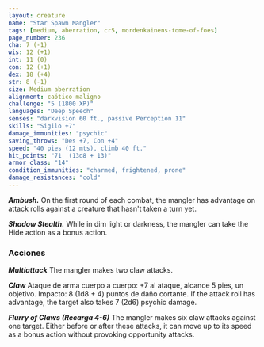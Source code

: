 ```yaml
---
layout: creature
name: "Star Spawn Mangler"
tags: [medium, aberration, cr5, mordenkainens-tome-of-foes]
page_number: 236
cha: 7 (-1)
wis: 12 (+1)
int: 11 (0)
con: 12 (+1)
dex: 18 (+4)
str: 8 (-1)
size: Medium aberration
alignment: caótico maligno
challenge: "5 (1800 XP)"
languages: "Deep Speech"
senses: "darkvision 60 ft., passive Perception 11"
skills: "Sigilo +7"
damage_immunities: "psychic"
saving_throws: "Des +7, Con +4"
speed: "40 pies (12 mts), climb 40 ft."
hit_points: "71  (13d8 + 13)"
armor_class: "14"
condition_immunities: "charmed, frightened, prone"
damage_resistances: "cold"
---
```


***Ambush.*** On the first round of each combat, the mangler has advantage on attack rolls against a creature that hasn't taken a turn yet.

***Shadow Stealth.*** While in dim light or darkness, the mangler can take the Hide action as a bonus action.

### Acciones

***Multiattack*** The mangler makes two claw attacks.

***Claw*** Ataque de arma cuerpo a cuerpo: +7 al ataque, alcance 5 pies, un objetivo. Impacto: 8 (1d8 + 4) puntos de daño cortante. If the attack roll has advantage, the target also takes 7 (2d6) psychic damage.

***Flurry of Claws (Recarga 4-6)*** The mangler makes six claw attacks against one target. Either before or after these attacks, it can move up to its speed as a bonus action without provoking opportunity attacks.